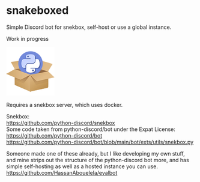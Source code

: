 # snakeboxed
Simple Discord bot for snekbox, self-host or use a global instance.

Work in progress

![Snakeboxed logo - the Python Discord logo hovering out of a clipart cardboard box](https://github.com/JMcB17/snakeboxed/blob/main/assets/logo-128.png)

Requires a snekbox server, which uses docker.

Snekbox:    
https://github.com/python-discord/snekbox    
Some code taken from python-discord/bot under the Expat License:    
https://github.com/python-discord/bot    
https://github.com/python-discord/bot/blob/main/bot/exts/utils/snekbox.py

Someone made one of these already, but I like developing my own stuff, and mine strips out the structure of the python-discord bot more, and has simple self-hosting as well as a hosted instance you can use.    
https://github.com/HassanAbouelela/evalbot
